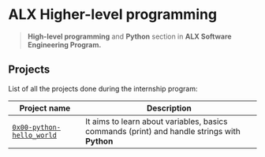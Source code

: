 # ALX Higher-level programming

> **High-level programming** and **Python** section in **ALX Software Engineering Program.**

## Projects

List of all the projects done during the internship program:

| Project name                                                                                                    | Description                                                                                  |
|-----------------------------------------------------------------------------------------------------------------|----------------------------------------------------------------------------------------------|
| [`0x00-python-hello_world`](https://github.com/shalabycr7/alx-higher_level_programming/0x00-python-hello_world) | It aims to learn about variables, basics commands (print) and handle strings with **Python** |
